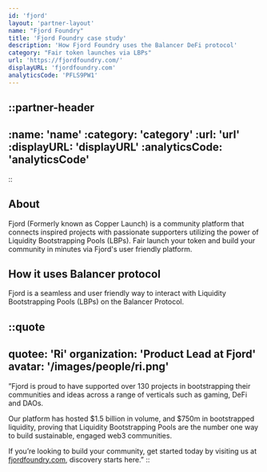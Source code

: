 ```yaml
---
id: 'fjord'
layout: 'partner-layout'
name: "Fjord Foundry"
title: 'Fjord Foundry case study'
description: 'How Fjord Foundry uses the Balancer DeFi protocol'
category: "Fair token launches via LBPs"
url: 'https://fjordfoundry.com/'
displayURL: 'fjordfoundry.com'
analyticsCode: 'PFLS9PW1'
---
```


::partner-header
---
:name: 'name'
:category: 'category'
:url: 'url'
:displayURL: 'displayURL'
:analyticsCode: 'analyticsCode'
---
::

## About

Fjord (Formerly known as Copper Launch) is a community platform that connects inspired projects with passionate supporters utilizing the power of Liquidity Bootstrapping Pools (LBPs). Fair launch your token and build your community in minutes via Fjord's user friendly platform.

## How it uses Balancer protocol

Fjord is a seamless and user friendly way to interact with Liquidity Bootstrapping Pools (LBPs) on the Balancer Protocol.


::quote
---
quotee: 'Ri'
organization: 'Product Lead at Fjord'
avatar: '/images/people/ri.png'
---

”Fjord is proud to have supported over 130 projects in bootstrapping their communities and ideas across a range of verticals such as gaming, DeFi and DAOs.

Our platform has hosted $1.5 billion in volume, and $750m in bootstrapped liquidity, proving that Liquidity Bootstrapping Pools are the number one way to build sustainable, engaged web3 communities.

If you’re looking to build your community, get started today by visiting us at [fjordfoundry.com](https://fjordfoundry.com/), discovery starts here.”
::
